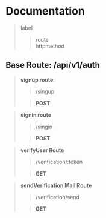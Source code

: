 # Documentation

> label
>
> > route  
> > httpmethod

## Base Route: /api/v1/auth

> **signup route**:
>
> > /singup
>
> > **POST**

> **signin route**
>
> > /singin
>
> > **POST**

> **verifyUser Route**
>
> > /verification/:token
>
> > **GET**

> **sendVerification Mail Route**
>
> > /verification/send
>
> > **GET**
